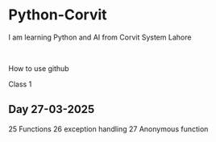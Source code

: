 # Python-Corvit
I am learning Python and AI from Corvit System Lahore

<br>
<p>How to use github</p>
<p>Class 1</p>


## Day 27-03-2025
25 Functions
26 exception handling
27 Anonymous function